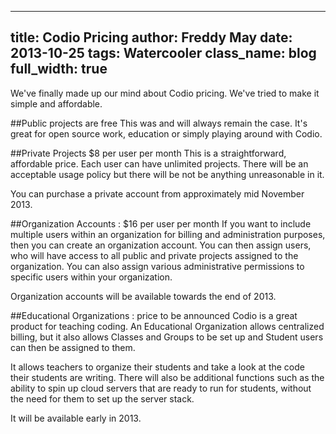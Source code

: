 ---
title: Codio Pricing
author: Freddy May
date: 2013-10-25
tags: Watercooler
class_name: blog
full_width: true
--

We've finally made up our mind about Codio pricing. We've tried to make it simple and affordable.

##Public projects are free
This was and will always remain the case. It's great for open source work, education or simply playing around with Codio.

##Private Projects $8 per user per month
This is a straightforward, affordable price. Each user can have unlimited projects. There will be an acceptable usage policy but there will be not be anything unreasonable in it.

You can purchase a private account from approximately mid November 2013.

##Organization Accounts : $16 per user per month
If you want to include multiple users within an organization for billing and administration purposes, then you can create an organization account. You can then assign users, who will have access to all public and private projects assigned to the organization. You can also assign various administrative permissions to specific users within your organization.

Organization accounts will be available towards the end of 2013.

##Educational Organizations : price to be announced
Codio is a great product for teaching coding. An Educational Organization allows centralized billing, but it also allows Classes and Groups to be set up and Student users can then be assigned to them.

It allows teachers to organize their students and take a look at the code their students are writing. There will also be additional functions such as the ability to spin up cloud servers that are ready to run for students, without the need for them to set up the server stack.

It will be available early in 2013.

